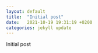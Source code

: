 ```yaml
---
layout: default
title:  "Initial post"
date:   2021-10-19 19:31:19 +0200
categories: jekyll update
---
```

Initial post